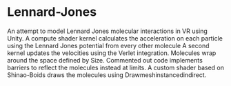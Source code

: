 # Lennard-Jones
An attempt to model Lennard Jones molecular interactions in VR using Unity.
A compute shader kernel calculates the acceleration on each particle using the Lennard Jones potential from every other molecule
A second kernel updates the velocities using the Verlet integration.
Molecules wrap around the space defined by Size. Commented out code implements barriers to reflect the molecules instead at limits.
A custom shader based on Shinao-Boids draws the molecules using Drawmeshinstancedindirect.
